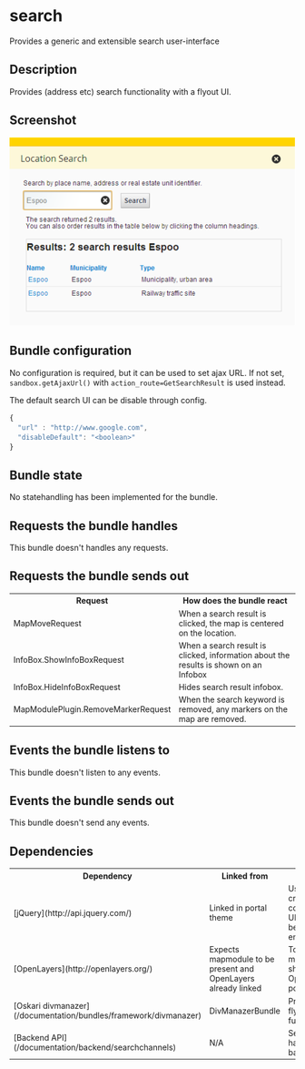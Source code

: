 # search

Provides a generic and extensible search user-interface

## Description

Provides (address etc) search functionality with a flyout UI.

## Screenshot

![screenshot](search_flyout.png)

## Bundle configuration

No configuration is required, but it can be used to set ajax URL. If not set, `sandbox.getAjaxUrl()` with `action_route=GetSearchResult` is used instead.

The default search UI can be disable through config.

```javascript
{
  "url" : "http://www.google.com",
  "disableDefault": "<boolean>"
}
```

## Bundle state

No statehandling has been implemented for the bundle.

## Requests the bundle handles

This bundle doesn't handles any requests.

## Requests the bundle sends out

<table class="table">
  <tr>
    <th>Request</th><th>How does the bundle react</th>
  </tr>
  <tr>
    <td>MapMoveRequest</td><td>When a search result is clicked, the map is centered on the location.</td>
  </tr>
  <tr>
    <td> InfoBox.ShowInfoBoxRequest </td><td> When a search result is clicked, information about the results is shown on an Infobox</td>
  </tr>
  <tr>
    <td> InfoBox.HideInfoBoxRequest </td><td> Hides search result infobox.</td>
  </tr>
  <tr>
    <td> MapModulePlugin.RemoveMarkerRequest </td><td> When the search keyword is removed, any markers on the map are removed.</td>
  </tr>
</table>

## Events the bundle listens to

This bundle doesn't listen to any events.

## Events the bundle sends out

This bundle doesn't send any events.

## Dependencies

<table class="table">
  <tr>
    <th> Dependency </th><th> Linked from </th><th> Purpose</th>
  </tr>
  <tr>
    <td> [jQuery](http://api.jquery.com/) </td>
    <td> Linked in portal theme </td>
    <td> Used to create the component UI from begin to end</td>
  </tr>
  <tr>
    <td> [OpenLayers](http://openlayers.org/) </td>
    <td> Expects mapmodule to be present and OpenLayers already linked </td>
    <td> To control map and show an Openlayers popup on it</td>
  </tr>
  <tr>
    <td> [Oskari divmanazer](/documentation/bundles/framework/divmanazer) </td>
    <td> DivManazerBundle </td>
    <td> Provides flyout/tile functionality</td>
  </tr>
  <tr>
    <td> [Backend API](/documentation/backend/searchchannels) </td>
    <td> N/A </td>
    <td> Search is handled in backend</td>
  </tr>
</table>